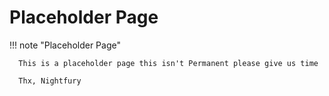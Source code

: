 # Placeholder Page

!!! note "Placeholder Page"

      This is a placeholder page this isn't Permanent please give us time 
   
      Thx, Nightfury


